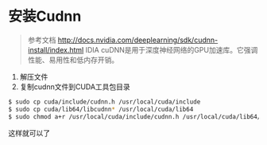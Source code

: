 # 安装Cudnn

> 参考文档 http://docs.nvidia.com/deeplearning/sdk/cudnn-install/index.html
> IDIA cuDNN是用于深度神经网络的GPU加速库。它强调性能、易用性和低内存开销。

1. 解压文件
2. 复制cudnn文件到CUDA工具包目录
``` bash
$ sudo cp cuda/include/cudnn.h /usr/local/cuda/include
$ sudo cp cuda/lib64/libcudnn* /usr/local/cuda/lib64
$ sudo chmod a+r /usr/local/cuda/include/cudnn.h /usr/local/cuda/lib64/libcudnn*
```

这样就可以了

